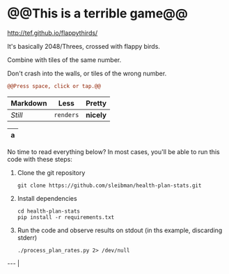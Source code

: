 # @@This is a terrible game@@

http://tef.github.io/flappythirds/

It's basically 2048/Threes, crossed with flappy birds.

Combine with tiles of the same number.

Don't crash into the walls, or tiles of the wrong number.

```diff
@@Press space, click or tap.@@
```

Markdown | Less | Pretty
--- | --- | ---
*Still* | `renders` | **nicely**

a |
--- |
No time to read everything below? In most cases, you'll be able to run this code with these steps:

1. Clone the git repository 
    ```
    git clone https://github.com/sleibman/health-plan-stats.git
    ```
2. Install dependencies
    ```
    cd health-plan-stats
    pip install -r requirements.txt
    ```
3. Run the code and observe results on stdout (in ths example, discarding stderr)
    ```
    ./process_plan_rates.py 2> /dev/null
    ```
--- |

